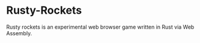 # Rusty-Rockets
Rusty rockets is an experimental web browser game written in Rust via Web Assembly. 

